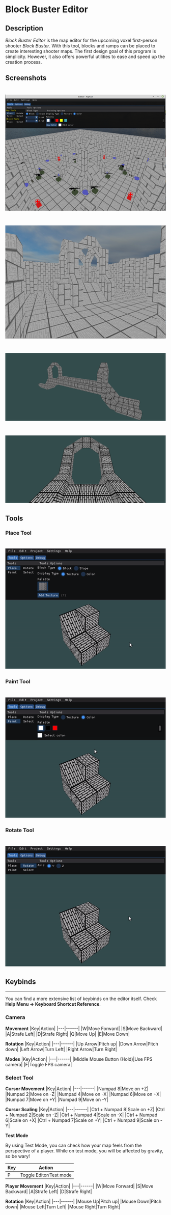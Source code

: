 # Block Buster Editor

## Description
*Block Buster Editor* is the map editor for the upcoming voxel first-person shooter *Block Buster*. With this tool, blocks and ramps can be placed to create interesting shooter maps.
The first design goal of this program is simplicity. However, it also offers powerful utilities to ease and speed up the creation process.

## Screenshots

# ![editor](https://github.com/MartGon/BlockBuster/blob/main/docs/editor/itchio/maps/Editor.png?raw=true)
# ![Alpha2Pic](https://github.com/MartGon/BlockBuster/blob/main/docs/editor/itchio/maps/Alpha2Pic.png?raw=true)
# ![bridge](https://github.com/MartGon/BlockBuster/blob/main/docs/editor/itchio/maps/Bridge.png?raw=true)
# ![door-e](https://github.com/MartGon/BlockBuster/blob/main/docs/editor/itchio/maps/Door.png?raw=true)

## Tools

### Place Tool
# ![place](https://github.com/MartGon/BlockBuster/blob/main/docs/editor/itchio/gifs/place.gif?raw=true)
### Paint Tool
# ![paint](https://github.com/MartGon/BlockBuster/blob/main/docs/editor/itchio/gifs/paint.gif?raw=true)
### Rotate Tool
# ![rotate](https://github.com/MartGon/BlockBuster/blob/main/docs/editor/itchio/gifs/rotate.gif?raw=true)

## Keybinds
--------
You can find a more extensive list of keybinds on the editor itself. Check **Help Menu -> Keyboard Shortcut Reference**.

### Camera
**Movement**
|Key|Action|
|---|------|
|W|Move Forward|
|S|Move Backward|
|A|Strafe Left|
|D|Strafe Right|
|Q|Move Up|
|E|Move Down|

**Rotation**
|Key|Action|
|---|------|
|Up Arrow|Pitch up|
|Down Arrow|Pitch down|
|Left Arrow|Turn Left|
|Right Arrow|Turn Right|

**Modes**
|Key|Action|
|---|------|
|Middle Mouse Button (Hold)|Use FPS camera|
|F|Toggle FPS camera|

### Select Tool

**Cursor Movement**
|Key|Action|
|---|------|
|Numpad 8|Move on +Z|
|Numpad 2|Move on -Z|
|Numpad 4|Move on -X|
|Numpad 6|Move on +X|
|Numpad 7|Move on +Y|
|Numpad 9|Move on -Y|

**Cursor Scaling**
|Key|Action|
|---|------|
|Ctrl + Numpad 8|Scale on +Z|
|Ctrl + Numpad 2|Scale on -Z|
|Ctrl + Numpad 4|Scale on -X|
|Ctrl + Numpad 6|Scale on +X|
|Ctrl + Numpad 7|Scale on +Y|
|Ctrl + Numpad 9|Scale on -Y|

**Test Mode**

By using Test Mode, you can check how your map feels from the perspective of a player. While on test mode, you will be affected by gravity, so be wary!

|Key|Action|
|---|------|
|P|Toggle Editor/Test mode|

**Player Movement**
|Key|Action|
|---|------|
|W|Move Forward|
|S|Move Backward|
|A|Strafe Left|
|D|Strafe Right|

**Rotation**
|Key|Action|
|---|------|
|Mouse Up|Pitch up|
|Mouse Down|Pitch down|
|Mouse Left|Turn Left|
|Mouse Right|Turn Right|
